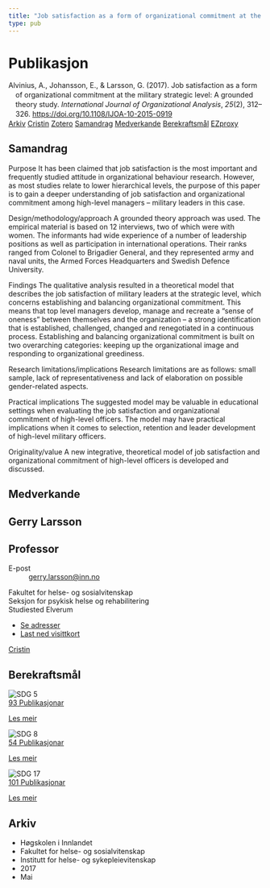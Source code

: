 ```yaml
---
title: "Job satisfaction as a form of organizational commitment at the military strategic level: A grounded theory study"
type: pub
---
```

<h1>Publikasjon</h1>
<article id="csl-bib-container-A8U6XTFL" class="csl-bib-container">
  <div class="csl-bib-body" style="line-height: 1.35; padding-left: 1em; text-indent:-1em;">
  <div class="csl-entry">Alvinius, A., Johansson, E., &amp; Larsson, G. (2017). Job satisfaction as a form of organizational commitment at the military strategic level: A grounded theory study. <i>International Journal of Organizational Analysis</i>, <i>25</i>(2), 312&#x2013;326. <a href="https://doi.org/10.1108/IJOA-10-2015-0919">https://doi.org/10.1108/IJOA-10-2015-0919</a></div>
</div>
  <div class="csl-bib-buttons">
    <a href="#taxonomy-article-A8U6XTFL" class="csl-bib-button">Arkiv</a>
    <a href="https://app.cristin.no/results/show.jsf?id=1473045" alt="Cristin URL" class="csl-bib-button">Cristin</a>
    <a href="http://zotero.org/groups/5022929/items/A8U6XTFL" alt="Zotero URL" class="csl-bib-button">Zotero</a>
    <a href="#abstract-article-A8U6XTFL" class="csl-bib-button">Samandrag</a>
    <a href="#contributors-article-A8U6XTFL" class="csl-bib-button">Medverkande</a>
    <a href="#sdg-article-A8U6XTFL" class="csl-bib-button">Berekraftsmål</a>
    <a href="http://ezproxy.inn.no/login?url=https://doi.org/10.1108/IJOA-10-2015-0919" class="csl-bib-button">EZproxy</a>
  </div>
  <div id="csl-bib-meta-container-A8U6XTFL"></div>
</article>
<div id="csl-bib-meta-A8U6XTFL" class="csl-bib-meta">
  <article id="abstract-article-A8U6XTFL" class="abstract-article">
    <h1>Samandrag</h1>
    Purpose 
It has been claimed that job satisfaction is the most important and frequently studied attitude in organizational behaviour research. However, as most studies relate to lower hierarchical levels, the purpose of this paper is to gain a deeper understanding of job satisfaction and organizational commitment among high-level managers – military leaders in this case. 
 
Design/methodology/approach 
A grounded theory approach was used. The empirical material is based on 12 interviews, two of which were with women. The informants had wide experience of a number of leadership positions as well as participation in international operations. Their ranks ranged from Colonel to Brigadier General, and they represented army and naval units, the Armed Forces Headquarters and Swedish Defence University. 
 
Findings 
The qualitative analysis resulted in a theoretical model that describes the job satisfaction of military leaders at the strategic level, which concerns establishing and balancing organizational commitment. This means that top level managers develop, manage and recreate a “sense of oneness” between themselves and the organization – a strong identification that is established, challenged, changed and renegotiated in a continuous process. Establishing and balancing organizational commitment is built on two overarching categories: keeping up the organizational image and responding to organizational greediness. 
 
Research limitations/implications 
Research limitations are as follows: small sample, lack of representativeness and lack of elaboration on possible gender-related aspects. 
 
Practical implications 
The suggested model may be valuable in educational settings when evaluating the job satisfaction and organizational commitment of high-level officers. The model may have practical implications when it comes to selection, retention and leader development of high-level military officers. 
 
Originality/value 
A new integrative, theoretical model of job satisfaction and organizational commitment of high-level officers is developed and discussed.
  </article>
  <article id="contributors-article-A8U6XTFL" class="contributors-article">
    <h1>Medverkande</h1>
    <div class="personas">
<div class="vrtx-hinn-person-card">
<div class="photo">
<i class="lar la-user-circle missing-person"></i>
</div>
<div class="info">
<hgroup><h1>Gerry Larsson</h1>
<h2>Professor</h2>
</hgroup><dl>
<dt>E-post</dt>
<dd>
<a href="mailto:gerry.larsson@inn.no">gerry.larsson@inn.no</a>
</dd>
</dl>
<p>
Fakultet for helse- og sosialvitenskap<br>
Seksjon for psykisk helse og rehabilitering<br>
Studiested Elverum
</p>
<ul class="vrtx-hinn-links">
<li><a href="https://www.inn.no/finn-en-ansatt/gerry-larsson.html#vrtx-hinn-addresses">Se adresser</a></li>
<li><a href="https://www.inn.no/finn-en-ansatt/gerry-larsson.html?vrtx=vcf">Last ned visittkort</a></li>
</ul>
</div>
</div>
<a href="https://app.cristin.no/persons/show.jsf?id=50941" alt="Cristin URL" class="personas-cristin">Cristin</a>
</div>
  </article>
  <article id="sdg-article-A8U6XTFL" class="sdg-article">
    <h1>Berekraftsmål</h1>
    <div class="sdg-container"><div id="sdg5" class="sdg">
<img src="{{< params subfolder >}}images/sdg/sdg05_no.png" class="image" alt="SDG 5">
<div class="sdg-overlay">
<a href="{{< params subfolder >}}no/archive/?sdg=5#archive" class="sdg-publication-count"><span>93</span> Publikasjonar</a>
<p><a href="https://www.fn.no/om-fn/fns-baerekraftsmaal/likestilling-mellom-kjoennene?lang=nno-NO" class="sdg-read-more">Les meir</a></p>
</div>
</div> <div id="sdg8" class="sdg">
<img src="{{< params subfolder >}}images/sdg/sdg08_no.png" class="image" alt="SDG 8">
<div class="sdg-overlay">
<a href="{{< params subfolder >}}no/archive/?sdg=8#archive" class="sdg-publication-count"><span>54</span> Publikasjonar</a>
<p><a href="https://www.fn.no/om-fn/fns-baerekraftsmaal/anstendig-arbeid-og-oekonomisk-vekst?lang=nno-NO" class="sdg-read-more">Les meir</a></p>
</div>
</div> <div id="sdg17" class="sdg">
<img src="{{< params subfolder >}}images/sdg/sdg17_no.png" class="image" alt="SDG 17">
<div class="sdg-overlay">
<a href="{{< params subfolder >}}no/archive/?sdg=17#archive" class="sdg-publication-count"><span>101</span> Publikasjonar</a>
<p><a href="https://www.fn.no/om-fn/fns-baerekraftsmaal/samarbeid-for-aa-naa-maalene?lang=nno-NO" class="sdg-read-more">Les meir</a></p>
</div>
</div></div>
  </article>
  <article id="taxonomy-article-A8U6XTFL" class="taxonomy-article">
    <h1>Arkiv</h1>
    <ul>
      <li>Høgskolen i Innlandet</li>
      <li>Fakultet for helse- og sosialvitenskap</li>
      <li>Institutt for helse- og sykepleievitenskap</li>
      <li>2017</li>
      <li>Mai</li>
    </ul>
  </article>
</div>
